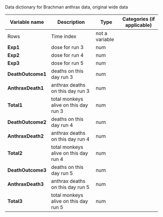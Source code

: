 Data dictionary for Brachman anthrax data, original wide data

|**Variable name** | **Description** | **Type** | **Categories (if applicable)** |
|------------------|-----------------|------------------|-----------------|
|Rows| Time index  | not a variable | |
|**Exp1**| dose for run 3  |num| |
|**Exp2**| dose for run 4  |num| |
|**Exp3**|  dose for run 5  |num | |
|**DeathOutcome1**| deaths on this day run 3 | num | |
|**AnthraxDeath1**| anthrax deaths on this day run 3 | num | |
|**Total1**|  total monkeys alive on this day run 3 | num | |
|**DeathOutcome2**|  deaths on this day run 4 | num | |
|**AnthraxDeath2**|  anthrax deaths on this day run 4 | num  | |
|**Total2**|  total monkeys alive on this day run 4 | num | |
|**DeathOutcome3**|  deaths on this day run 5 | num| |
|**AnthraxDeath3**|  anthrax deaths on this day run 5 | num  | |
|**Total3**|  total monkeys alive on this day run 5 | num | |
